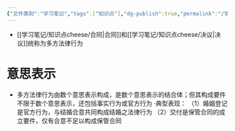 ```yaml
---
{"文件类别":"学习笔记","tags":["知识点"],"dg-publish":true,"permalink":"/学习笔记/知识点cheese/多方法律行为/","dgPassFrontmatter":true,"created":"2024-09-13T08:50:13.567+08:00","updated":"2024-09-13T09:01:42.339+08:00"}
---
```


- [[学习笔记/知识点cheese/合同\|合同]]和[[学习笔记/知识点cheese/决议\|决议]]统称为多方法律行为
# 意思表示
- 多方法律行为由数个意思表示构成，是数个意思表示的结合体；但其构成要件不限于数个意思表示，还包括事实行为或官方行为
·典型表现：
（1）婚姻登记是官方行为，与结婚合意共同构成结婚之法律行为
（2）交付是保管合同的成立要件，仅有合意不足以构成保管合同